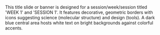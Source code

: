 This title slide or banner is designed for a session/week/session titled 'WEEK 1' and 'SESSION 1'. It features decorative, geometric borders with icons suggesting science (molecular structure) and design (tools). A dark blue central area hosts white text on bright backgrounds against colorful accents.